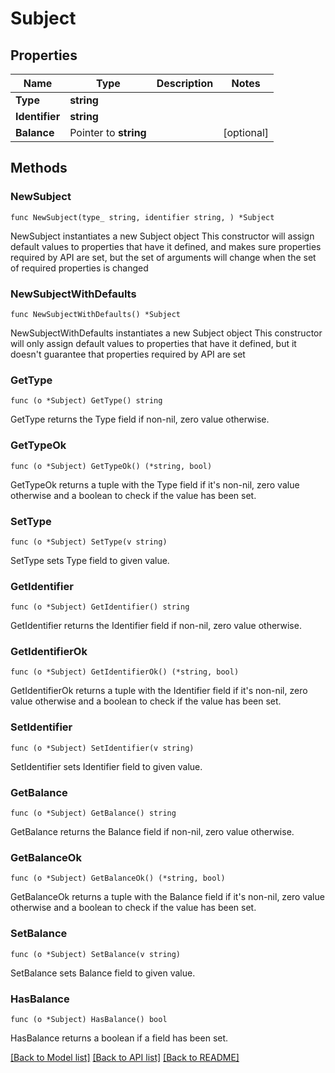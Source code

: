 # Subject

## Properties

Name | Type | Description | Notes
------------ | ------------- | ------------- | -------------
**Type** | **string** |  | 
**Identifier** | **string** |  | 
**Balance** | Pointer to **string** |  | [optional] 

## Methods

### NewSubject

`func NewSubject(type_ string, identifier string, ) *Subject`

NewSubject instantiates a new Subject object
This constructor will assign default values to properties that have it defined,
and makes sure properties required by API are set, but the set of arguments
will change when the set of required properties is changed

### NewSubjectWithDefaults

`func NewSubjectWithDefaults() *Subject`

NewSubjectWithDefaults instantiates a new Subject object
This constructor will only assign default values to properties that have it defined,
but it doesn't guarantee that properties required by API are set

### GetType

`func (o *Subject) GetType() string`

GetType returns the Type field if non-nil, zero value otherwise.

### GetTypeOk

`func (o *Subject) GetTypeOk() (*string, bool)`

GetTypeOk returns a tuple with the Type field if it's non-nil, zero value otherwise
and a boolean to check if the value has been set.

### SetType

`func (o *Subject) SetType(v string)`

SetType sets Type field to given value.


### GetIdentifier

`func (o *Subject) GetIdentifier() string`

GetIdentifier returns the Identifier field if non-nil, zero value otherwise.

### GetIdentifierOk

`func (o *Subject) GetIdentifierOk() (*string, bool)`

GetIdentifierOk returns a tuple with the Identifier field if it's non-nil, zero value otherwise
and a boolean to check if the value has been set.

### SetIdentifier

`func (o *Subject) SetIdentifier(v string)`

SetIdentifier sets Identifier field to given value.


### GetBalance

`func (o *Subject) GetBalance() string`

GetBalance returns the Balance field if non-nil, zero value otherwise.

### GetBalanceOk

`func (o *Subject) GetBalanceOk() (*string, bool)`

GetBalanceOk returns a tuple with the Balance field if it's non-nil, zero value otherwise
and a boolean to check if the value has been set.

### SetBalance

`func (o *Subject) SetBalance(v string)`

SetBalance sets Balance field to given value.

### HasBalance

`func (o *Subject) HasBalance() bool`

HasBalance returns a boolean if a field has been set.


[[Back to Model list]](../README.md#documentation-for-models) [[Back to API list]](../README.md#documentation-for-api-endpoints) [[Back to README]](../README.md)


